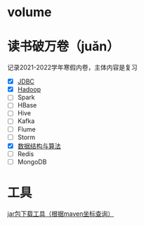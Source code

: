 # volume

# 读书破万卷（juǎn）

记录2021-2022学年寒假内卷，主体内容是复习

- [X] [JDBC](01-jdbc/README.md)
- [X] [Hadoop](02-Hadoop/README.md)
- [ ] Spark
- [ ] HBase
- [ ] Hive
- [ ] Kafka
- [ ] Flume
- [ ] Storm
- [X] [数据结构与算法](/08-数据结构与算法/README.md)
- [ ] Redis
- [ ] MongoDB

# 工具
[jar包下载工具（根据maven坐标查询）](https://repo1.maven.org/)
